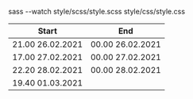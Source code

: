 sass --watch style/scss/style.scss style/css/style.css

| Start  | End |
| ------------- | ------------- |
| 21.00 26.02.2021  | 00.00 26.02.2021  |
| 17.00 27.02.2021  | 00.00 27.02.2021  |
| 22.20 28.02.2021  | 00.00 28.02.2021  |
| 19.40 01.03.2021  |   |
